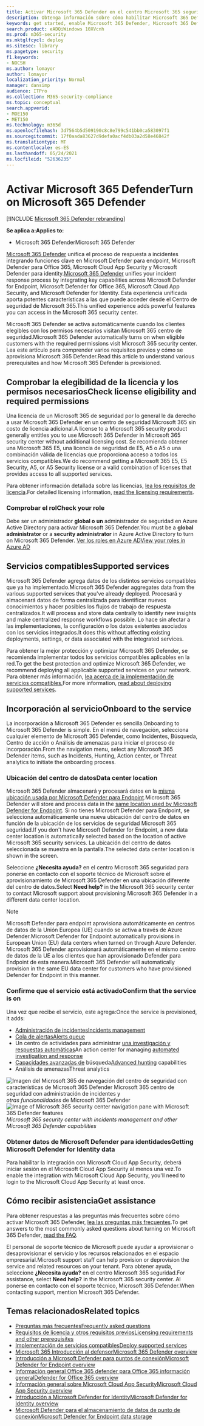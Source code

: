 ```yaml
---
title: Activar Microsoft 365 Defender en el centro Microsoft 365 seguridad
description: Obtenga información sobre cómo habilitar Microsoft 365 Defender y empezar a integrar el incidente de seguridad y la respuesta.
keywords: get started, enable Microsoft 365 Defender, Microsoft 365 Defender, M365, security, data location, required permissions, license eligibility, settings page
search.product: eADQiWindows 10XVcnh
ms.prod: m365-security
ms.mktglfcycl: deploy
ms.sitesec: library
ms.pagetype: security
f1.keywords:
- NOCSH
ms.author: lomayor
author: lomayor
localization_priority: Normal
manager: dansimp
audience: ITPro
ms.collection: M365-security-compliance
ms.topic: conceptual
search.appverid:
- MOE150
- MET150
ms.technology: m365d
ms.openlocfilehash: 3d7564b5d509190c8c8e799c541bb0ca583097f1
ms.sourcegitcommit: 17f0aada83627d9defa0acf4db03a2d58e46842f
ms.translationtype: MT
ms.contentlocale: es-ES
ms.lasthandoff: 05/24/2021
ms.locfileid: "52636235"
---
```

# <a name="turn-on-microsoft-365-defender"></a><span data-ttu-id="74318-104">Activar Microsoft 365 Defender</span><span class="sxs-lookup"><span data-stu-id="74318-104">Turn on Microsoft 365 Defender</span></span>

[!INCLUDE [Microsoft 365 Defender rebranding](../includes/microsoft-defender.md)]


<span data-ttu-id="74318-105">**Se aplica a:**</span><span class="sxs-lookup"><span data-stu-id="74318-105">**Applies to:**</span></span>
- <span data-ttu-id="74318-106">Microsoft 365 Defender</span><span class="sxs-lookup"><span data-stu-id="74318-106">Microsoft 365 Defender</span></span>

<span data-ttu-id="74318-107">[Microsoft 365 Defender](microsoft-365-defender.md) unifica el proceso de respuesta a incidentes integrando funciones clave en Microsoft Defender para endpoint, Microsoft Defender para Office 365, Microsoft Cloud App Security y Microsoft Defender para identity.</span><span class="sxs-lookup"><span data-stu-id="74318-107">[Microsoft 365 Defender](microsoft-365-defender.md) unifies your incident response process by integrating key capabilities across Microsoft Defender for Endpoint, Microsoft Defender for Office 365, Microsoft Cloud App Security, and Microsoft Defender for Identity.</span></span> <span data-ttu-id="74318-108">Esta experiencia unificada aporta potentes características a las que puede acceder desde el Centro de seguridad de Microsoft 365.</span><span class="sxs-lookup"><span data-stu-id="74318-108">This unified experience adds powerful features you can access in the Microsoft 365 security center.</span></span>

<span data-ttu-id="74318-109">Microsoft 365 Defender se activa automáticamente cuando los clientes elegibles con los permisos necesarios visitan Microsoft 365 centro de seguridad.</span><span class="sxs-lookup"><span data-stu-id="74318-109">Microsoft 365 Defender automatically turns on when eligible customers with the required permissions visit Microsoft 365 security center.</span></span> <span data-ttu-id="74318-110">Lea este artículo para comprender varios requisitos previos y cómo se aprovisiona Microsoft 365 Defender.</span><span class="sxs-lookup"><span data-stu-id="74318-110">Read this article to understand various prerequisites and how Microsoft 365 Defender is provisioned.</span></span>

## <a name="check-license-eligibility-and-required-permissions"></a><span data-ttu-id="74318-111">Comprobar la elegibilidad de la licencia y los permisos necesarios</span><span class="sxs-lookup"><span data-stu-id="74318-111">Check license eligibility and required permissions</span></span>

<span data-ttu-id="74318-112">Una licencia de un Microsoft 365 de seguridad por lo general le da derecho a usar Microsoft 365 Defender en un centro de seguridad Microsoft 365 sin costo de licencia adicional.</span><span class="sxs-lookup"><span data-stu-id="74318-112">A license to a Microsoft 365 security product generally entitles you to use Microsoft 365 Defender in Microsoft 365 security center without additional licensing cost.</span></span> <span data-ttu-id="74318-113">Se recomienda obtener una Microsoft 365 E5, una licencia de seguridad de E5, A5 o A5 o una combinación válida de licencias que proporciona acceso a todos los servicios compatibles.</span><span class="sxs-lookup"><span data-stu-id="74318-113">We do recommend getting a Microsoft 365 E5, E5 Security, A5, or A5 Security license or a valid combination of licenses that provides access to all supported services.</span></span>

<span data-ttu-id="74318-114">Para obtener información detallada sobre las licencias, [lea los requisitos de licencia](prerequisites.md#licensing-requirements).</span><span class="sxs-lookup"><span data-stu-id="74318-114">For detailed licensing information, [read the licensing requirements](prerequisites.md#licensing-requirements).</span></span>

### <a name="check-your-role"></a><span data-ttu-id="74318-115">Comprobar el rol</span><span class="sxs-lookup"><span data-stu-id="74318-115">Check your role</span></span>

<span data-ttu-id="74318-116">Debe ser un administrador **global o** **un** administrador de seguridad en Azure Active Directory para activar Microsoft 365 Defender.</span><span class="sxs-lookup"><span data-stu-id="74318-116">You must be a **global administrator** or a **security administrator** in Azure Active Directory to turn on Microsoft 365 Defender.</span></span> [<span data-ttu-id="74318-117">Ver los roles en Azure AD</span><span class="sxs-lookup"><span data-stu-id="74318-117">View your roles in Azure AD</span></span>](/azure/active-directory/users-groups-roles/directory-manage-roles-portal)

## <a name="supported-services"></a><span data-ttu-id="74318-118">Servicios compatibles</span><span class="sxs-lookup"><span data-stu-id="74318-118">Supported services</span></span>

<span data-ttu-id="74318-119">Microsoft 365 Defender agrega datos de los distintos servicios compatibles que ya ha implementado.</span><span class="sxs-lookup"><span data-stu-id="74318-119">Microsoft 365 Defender aggregates data from the various supported services that you've already deployed.</span></span> <span data-ttu-id="74318-120">Procesará y almacenará datos de forma centralizada para identificar nuevos conocimientos y hacer posibles los flujos de trabajo de respuesta centralizados.</span><span class="sxs-lookup"><span data-stu-id="74318-120">It will process and store data centrally to identify new insights and make centralized response workflows possible.</span></span> <span data-ttu-id="74318-121">Lo hace sin afectar a las implementaciones, la configuración o los datos existentes asociados con los servicios integrados.</span><span class="sxs-lookup"><span data-stu-id="74318-121">It does this without affecting existing deployments, settings, or data associated with the integrated services.</span></span>

<span data-ttu-id="74318-122">Para obtener la mejor protección y optimizar Microsoft 365 Defender, se recomienda implementar todos los servicios compatibles aplicables en la red.</span><span class="sxs-lookup"><span data-stu-id="74318-122">To get the best protection and optimize Microsoft 365 Defender, we recommend deploying all applicable supported services on your network.</span></span> <span data-ttu-id="74318-123">Para obtener más información, [lea acerca de la implementación de servicios compatibles.](deploy-supported-services.md)</span><span class="sxs-lookup"><span data-stu-id="74318-123">For more information, [read about deploying supported services](deploy-supported-services.md).</span></span>

## <a name="onboard-to-the-service"></a><span data-ttu-id="74318-124">Incorporación al servicio</span><span class="sxs-lookup"><span data-stu-id="74318-124">Onboard to the service</span></span>
<span data-ttu-id="74318-125">La incorporación a Microsoft 365 Defender es sencilla.</span><span class="sxs-lookup"><span data-stu-id="74318-125">Onboarding to Microsoft 365 Defender is simple.</span></span> <span data-ttu-id="74318-126">En el menú de navegación, selecciona cualquier elemento de Microsoft 365 Defender, como Incidentes, Búsqueda, Centro de acción o Análisis de amenazas para iniciar el proceso de incorporación.</span><span class="sxs-lookup"><span data-stu-id="74318-126">From the navigation menu, select any Microsoft 365 Defender items, such as Incidents, Hunting, Action center, or Threat analytics to initiate the onboarding process.</span></span> 

### <a name="data-center-location"></a><span data-ttu-id="74318-127">Ubicación del centro de datos</span><span class="sxs-lookup"><span data-stu-id="74318-127">Data center location</span></span>

<span data-ttu-id="74318-128">Microsoft 365 Defender almacenará y procesará datos en la [misma ubicación usada por Microsoft Defender para Endpoint](/windows/security/threat-protection/microsoft-defender-atp/data-storage-privacy).</span><span class="sxs-lookup"><span data-stu-id="74318-128">Microsoft 365 Defender will store and process data in the [same location used by Microsoft Defender for Endpoint](/windows/security/threat-protection/microsoft-defender-atp/data-storage-privacy).</span></span> <span data-ttu-id="74318-129">Si no tienes Microsoft Defender para Endpoint, se selecciona automáticamente una nueva ubicación del centro de datos en función de la ubicación de los servicios de seguridad Microsoft 365 seguridad.</span><span class="sxs-lookup"><span data-stu-id="74318-129">If you don't have Microsoft Defender for Endpoint, a new data center location is automatically selected based on the location of active Microsoft 365 security services.</span></span> <span data-ttu-id="74318-130">La ubicación del centro de datos seleccionada se muestra en la pantalla.</span><span class="sxs-lookup"><span data-stu-id="74318-130">The selected data center location is shown in the screen.</span></span>

<span data-ttu-id="74318-131">Seleccione **¿Necesita ayuda?** en el centro Microsoft 365 seguridad para ponerse en contacto con el soporte técnico de Microsoft sobre el aprovisionamiento de Microsoft 365 Defender en una ubicación diferente del centro de datos.</span><span class="sxs-lookup"><span data-stu-id="74318-131">Select **Need help?** in the Microsoft 365 security center to contact Microsoft support about provisioning Microsoft 365 Defender in a different data center location.</span></span>

> [!NOTE]
> <span data-ttu-id="74318-132">Microsoft Defender para endpoint aprovisiona automáticamente en centros de datos de la Unión Europea (UE) cuando se activa a través de Azure Defender.</span><span class="sxs-lookup"><span data-stu-id="74318-132">Microsoft Defender for Endpoint automatically provisions in European Union (EU) data centers when turned on through Azure Defender.</span></span> <span data-ttu-id="74318-133">Microsoft 365 Defender aprovisionará automáticamente en el mismo centro de datos de la UE a los clientes que han aprovisionado Defender para Endpoint de esta manera.</span><span class="sxs-lookup"><span data-stu-id="74318-133">Microsoft 365 Defender will automatically provision in the same EU data center for customers who have provisioned Defender for Endpoint in this manner.</span></span>

### <a name="confirm-that-the-service-is-on"></a><span data-ttu-id="74318-134">Confirme que el servicio está activado</span><span class="sxs-lookup"><span data-stu-id="74318-134">Confirm that the service is on</span></span>

<span data-ttu-id="74318-135">Una vez que recibe el servicio, este agrega:</span><span class="sxs-lookup"><span data-stu-id="74318-135">Once the service is provisioned, it adds:</span></span>

- [<span data-ttu-id="74318-136">Administración de incidentes</span><span class="sxs-lookup"><span data-stu-id="74318-136">Incidents management</span></span>](incidents-overview.md)
- [<span data-ttu-id="74318-137">Cola de alertas</span><span class="sxs-lookup"><span data-stu-id="74318-137">Alerts queue</span></span>](investigate-alerts.md)
- <span data-ttu-id="74318-138">Un centro de actividades para administrar [una investigación y respuestas automáticas](m365d-autoir.md)</span><span class="sxs-lookup"><span data-stu-id="74318-138">An action center for managing [automated investigation and response](m365d-autoir.md)</span></span>
- <span data-ttu-id="74318-139">[Capacidades avanzadas de](advanced-hunting-overview.md) búsqueda</span><span class="sxs-lookup"><span data-stu-id="74318-139">[Advanced hunting](advanced-hunting-overview.md) capabilities</span></span>
- <span data-ttu-id="74318-140">Análisis de amenazas</span><span class="sxs-lookup"><span data-stu-id="74318-140">Threat analytics</span></span>

<span data-ttu-id="74318-141">![Imagen del Microsoft 365 de navegación del centro de seguridad con características de Microsoft 365 Defender Microsoft 365 centro de seguridad con administración de incidentes y ](../../media/overview-incident.png)
 *otras funcionalidades* de Microsoft 365 Defender</span><span class="sxs-lookup"><span data-stu-id="74318-141">![Image of Microsoft 365 security center navigation pane with Microsoft 365 Defender features](../../media/overview-incident.png)
*Microsoft 365 security center with incidents management and other Microsoft 365 Defender capabilities*</span></span>

### <a name="getting-microsoft-defender-for-identity-data"></a><span data-ttu-id="74318-142">Obtener datos de Microsoft Defender para identidades</span><span class="sxs-lookup"><span data-stu-id="74318-142">Getting Microsoft Defender for Identity data</span></span> 
<span data-ttu-id="74318-143">Para habilitar la integración con Microsoft Cloud App Security, deberá iniciar sesión en el Microsoft Cloud App Security al menos una vez.</span><span class="sxs-lookup"><span data-stu-id="74318-143">To enable the integration with Microsoft Cloud App Security, you'll need to login to the Microsoft Cloud App Security at least once.</span></span>

## <a name="get-assistance"></a><span data-ttu-id="74318-144">Cómo recibir asistencia</span><span class="sxs-lookup"><span data-stu-id="74318-144">Get assistance</span></span>

<span data-ttu-id="74318-145">Para obtener respuestas a las preguntas más frecuentes sobre cómo activar Microsoft 365 Defender, [lea las preguntas más frecuentes](m365d-enable-faq.md).</span><span class="sxs-lookup"><span data-stu-id="74318-145">To get answers to the most commonly asked questions about turning on Microsoft 365 Defender, [read the FAQ](m365d-enable-faq.md).</span></span>

<span data-ttu-id="74318-146">El personal de soporte técnico de Microsoft puede ayudar a aprovisionar o desaprovisionar el servicio y los recursos relacionados en el espacio empresarial.</span><span class="sxs-lookup"><span data-stu-id="74318-146">Microsoft support staff can help provision or deprovision the service and related resources on your tenant.</span></span> <span data-ttu-id="74318-147">Para obtener ayuda, seleccione **¿Necesita ayuda?** en el centro Microsoft 365 seguridad.</span><span class="sxs-lookup"><span data-stu-id="74318-147">For assistance, select **Need help?** in the Microsoft 365 security center.</span></span> <span data-ttu-id="74318-148">Al ponerse en contacto con el soporte técnico, Microsoft 365 Defender.</span><span class="sxs-lookup"><span data-stu-id="74318-148">When contacting support, mention Microsoft 365 Defender.</span></span>

## <a name="related-topics"></a><span data-ttu-id="74318-149">Temas relacionados</span><span class="sxs-lookup"><span data-stu-id="74318-149">Related topics</span></span>

- [<span data-ttu-id="74318-150">Preguntas más frecuentes</span><span class="sxs-lookup"><span data-stu-id="74318-150">Frequently asked questions</span></span>](m365d-enable-faq.md)
- [<span data-ttu-id="74318-151">Requisitos de licencia y otros requisitos previos</span><span class="sxs-lookup"><span data-stu-id="74318-151">Licensing requirements and other prerequisites</span></span>](prerequisites.md)
- [<span data-ttu-id="74318-152">Implementación de servicios compatibles</span><span class="sxs-lookup"><span data-stu-id="74318-152">Deploy supported services</span></span>](deploy-supported-services.md)
- [<span data-ttu-id="74318-153">Microsoft 365 Introducción al defensor</span><span class="sxs-lookup"><span data-stu-id="74318-153">Microsoft 365 Defender overview</span></span>](microsoft-365-defender.md)
- [<span data-ttu-id="74318-154">Introducción a Microsoft Defender para puntos de conexión</span><span class="sxs-lookup"><span data-stu-id="74318-154">Microsoft Defender for Endpoint overview</span></span>](../defender-endpoint/microsoft-defender-endpoint.md)
- [<span data-ttu-id="74318-155">Información general Office 365 defender para Office 365 información general</span><span class="sxs-lookup"><span data-stu-id="74318-155">Defender for Office 365 overview</span></span>](../office-365-security/defender-for-office-365.md)
- [<span data-ttu-id="74318-156">Información general sobre Microsoft Cloud App Security</span><span class="sxs-lookup"><span data-stu-id="74318-156">Microsoft Cloud App Security overview</span></span>](/cloud-app-security/what-is-cloud-app-security)
- [<span data-ttu-id="74318-157">Introducción a Microsoft Defender for Identity</span><span class="sxs-lookup"><span data-stu-id="74318-157">Microsoft Defender for Identity overview</span></span>](/azure-advanced-threat-protection/what-is-atp)
- [<span data-ttu-id="74318-158">Microsoft Defender para el almacenamiento de datos de punto de conexión</span><span class="sxs-lookup"><span data-stu-id="74318-158">Microsoft Defender for Endpoint data storage</span></span>](../defender-endpoint/data-storage-privacy.md)
